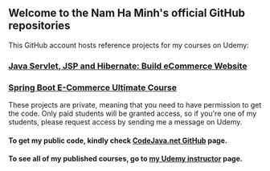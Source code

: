 ## Welcome to the Nam Ha Minh's official GitHub repositories
This GitHub account hosts reference projects for my courses on Udemy:
### [Java Servlet, JSP and Hibernate: Build eCommerce Website](https://www.udemy.com/course/java-servlet-jsp-and-hibernate-build-a-complete-website/?referralCode=33595D300B33167E51E4)
### [Spring Boot E-Commerce Ultimate Course](https://www.udemy.com/course/spring-boot-e-commerce-ultimate/?referralCode=3A24FAC7220029CEDFD6)
These projects are private, meaning that you need to have permission to get the code. Only paid students will be granted access, so if you're one of my students, please request access by sending me a message on Udemy.
#### To get my public code, kindly check [CodeJava.net GitHub](https://github.com/codejava-official) page.
#### To see all of my published courses, go to [my Udemy instructor](https://www.udemy.com/user/namhaminh/) page.
